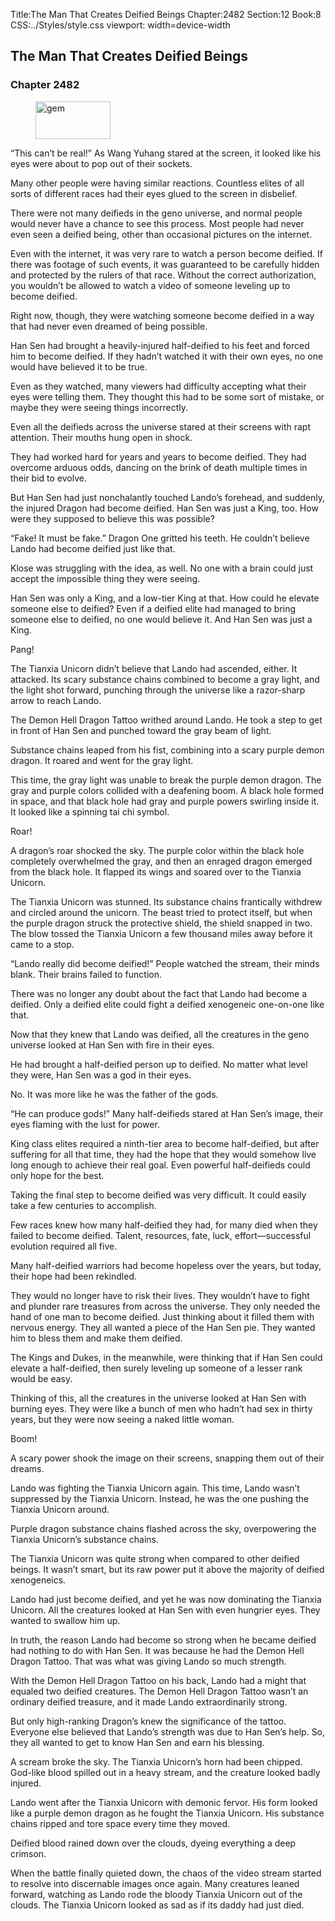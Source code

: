 Title:The Man That Creates Deified Beings 
Chapter:2482 
Section:12 
Book:8 
CSS:../Styles/style.css 
viewport: width=device-width
  
## The Man That Creates Deified Beings
### Chapter 2482
  
<figure>
	<img src="../Images/gem.gif" alt="gem" id="gem" width="120" height="60" />
</figure>
  

  
“This can’t be real!” As Wang Yuhang stared at the screen, it looked like his eyes were about to pop out of their sockets.

Many other people were having similar reactions. Countless elites of all sorts of different races had their eyes glued to the screen in disbelief.

There were not many deifieds in the geno universe, and normal people would never have a chance to see this process. Most people had never even seen a deified being, other than occasional pictures on the internet.

Even with the internet, it was very rare to watch a person become deified. If there was footage of such events, it was guaranteed to be carefully hidden and protected by the rulers of that race. Without the correct authorization, you wouldn’t be allowed to watch a video of someone leveling up to become deified.

Right now, though, they were watching someone become deified in a way that had never even dreamed of being possible.

Han Sen had brought a heavily-injured half-deified to his feet and forced him to become deified. If they hadn’t watched it with their own eyes, no one would have believed it to be true.

Even as they watched, many viewers had difficulty accepting what their eyes were telling them. They thought this had to be some sort of mistake, or maybe they were seeing things incorrectly.

Even all the deifieds across the universe stared at their screens with rapt attention. Their mouths hung open in shock.

They had worked hard for years and years to become deified. They had overcome arduous odds, dancing on the brink of death multiple times in their bid to evolve.

But Han Sen had just nonchalantly touched Lando’s forehead, and suddenly, the injured Dragon had become deified. Han Sen was just a King, too. How were they supposed to believe this was possible?

“Fake! It must be fake.” Dragon One gritted his teeth. He couldn’t believe Lando had become deified just like that.

Klose was struggling with the idea, as well. No one with a brain could just accept the impossible thing they were seeing.

Han Sen was only a King, and a low-tier King at that. How could he elevate someone else to deified? Even if a deified elite had managed to bring someone else to deified, no one would believe it. And Han Sen was just a King.

Pang!

The Tianxia Unicorn didn’t believe that Lando had ascended, either. It attacked. Its scary substance chains combined to become a gray light, and the light shot forward, punching through the universe like a razor-sharp arrow to reach Lando.

The Demon Hell Dragon Tattoo writhed around Lando. He took a step to get in front of Han Sen and punched toward the gray beam of light.

Substance chains leaped from his fist, combining into a scary purple demon dragon. It roared and went for the gray light.

This time, the gray light was unable to break the purple demon dragon. The gray and purple colors collided with a deafening boom. A black hole formed in space, and that black hole had gray and purple powers swirling inside it. It looked like a spinning tai chi symbol.

Roar!

A dragon’s roar shocked the sky. The purple color within the black hole completely overwhelmed the gray, and then an enraged dragon emerged from the black hole. It flapped its wings and soared over to the Tianxia Unicorn.

The Tianxia Unicorn was stunned. Its substance chains frantically withdrew and circled around the unicorn. The beast tried to protect itself, but when the purple dragon struck the protective shield, the shield snapped in two. The blow tossed the Tianxia Unicorn a few thousand miles away before it came to a stop.

“Lando really did become deified!” People watched the stream, their minds blank. Their brains failed to function.

There was no longer any doubt about the fact that Lando had become a deified. Only a deified elite could fight a deified xenogeneic one-on-one like that.

Now that they knew that Lando was deified, all the creatures in the geno universe looked at Han Sen with fire in their eyes.

He had brought a half-deified person up to deified. No matter what level they were, Han Sen was a god in their eyes.

No. It was more like he was the father of the gods.

“He can produce gods!” Many half-deifieds stared at Han Sen’s image, their eyes flaming with the lust for power.

King class elites required a ninth-tier area to become half-deified, but after suffering for all that time, they had the hope that they would somehow live long enough to achieve their real goal. Even powerful half-deifieds could only hope for the best.

Taking the final step to become deified was very difficult. It could easily take a few centuries to accomplish.

Few races knew how many half-deified they had, for many died when they failed to become deified. Talent, resources, fate, luck, effort—successful evolution required all five.

Many half-deified warriors had become hopeless over the years, but today, their hope had been rekindled.

They would no longer have to risk their lives. They wouldn’t have to fight and plunder rare treasures from across the universe. They only needed the hand of one man to become deified. Just thinking about it filled them with nervous energy. They all wanted a piece of the Han Sen pie. They wanted him to bless them and make them deified.

The Kings and Dukes, in the meanwhile, were thinking that if Han Sen could elevate a half-deified, then surely leveling up someone of a lesser rank would be easy.

Thinking of this, all the creatures in the universe looked at Han Sen with burning eyes. They were like a bunch of men who hadn’t had sex in thirty years, but they were now seeing a naked little woman.

Boom!

A scary power shook the image on their screens, snapping them out of their dreams.

Lando was fighting the Tianxia Unicorn again. This time, Lando wasn’t suppressed by the Tianxia Unicorn. Instead, he was the one pushing the Tianxia Unicorn around.

Purple dragon substance chains flashed across the sky, overpowering the Tianxia Unicorn’s substance chains.

The Tianxia Unicorn was quite strong when compared to other deified beings. It wasn’t smart, but its raw power put it above the majority of deified xenogeneics.

Lando had just become deified, and yet he was now dominating the Tianxia Unicorn. All the creatures looked at Han Sen with even hungrier eyes. They wanted to swallow him up.

In truth, the reason Lando had become so strong when he became deified had nothing to do with Han Sen. It was because he had the Demon Hell Dragon Tattoo. That was what was giving Lando so much strength.

With the Demon Hell Dragon Tattoo on his back, Lando had a might that equaled two deified creatures. The Demon Hell Dragon Tattoo wasn’t an ordinary deified treasure, and it made Lando extraordinarily strong.

But only high-ranking Dragon’s knew the significance of the tattoo. Everyone else believed that Lando’s strength was due to Han Sen’s help. So, they all wanted to get to know Han Sen and earn his blessing.

A scream broke the sky. The Tianxia Unicorn’s horn had been chipped. God-like blood spilled out in a heavy stream, and the creature looked badly injured.

Lando went after the Tianxia Unicorn with demonic fervor. His form looked like a purple demon dragon as he fought the Tianxia Unicorn. His substance chains ripped and tore space every time they moved.

Deified blood rained down over the clouds, dyeing everything a deep crimson.

When the battle finally quieted down, the chaos of the video stream started to resolve into discernable images once again. Many creatures leaned forward, watching as Lando rode the bloody Tianxia Unicorn out of the clouds. The Tianxia Unicorn looked as sad as if its daddy had just died.